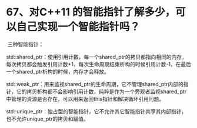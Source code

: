 # 67、对C++11 的智能指针了解多少，可以自己实现一个智能指针吗？

​    三种智能指针：

​        std::shared_ptr：使用引用计数，每一个shared_ptr的拷贝都指向相同的内存，每次拷贝都会触发引用计数+1，每次生命周期结束析构的时候引用计数-1，在最后一个shared_ptr析构的时候，内存才会释放。

​        std::weak_ptr：用来监视shared_ptr的生命周期，它不管理shared_ptr内部的指针，它的拷贝析构都不会影响引用计数，纯粹是作为一个旁观者监视shared_ptr中管理的资源是否存在，可以用来返回this指针和解决循环引用问题。

​        std::unique_ptr：独占型的智能指针，它不允许其它智能指针共享其内部指针，也不允许unique_ptr的拷贝和赋值。
